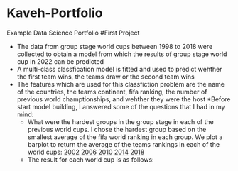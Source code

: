 # Kaveh-Portfolio
Example Data Science Portfolio
#First Project
* The data from group stage world cups between 1998 to 2018 were collected to obtain a model from which the results of group stage world cup in 2022 can be predicted
* A multi-class classfication model is fitted and used to predict wehther the first team wins, the teams draw or the second team wins
* The features which are used for this classfiction problem are the name of the countries, the teams continent, fifa ranking, the number of previous world champtionships, and wehther they were the host
*Before start model building, I answered some of the questions that I had in my mind:
  * What were the hardest groups in the group stage in each of the previous world cups. I chose the hardest group based on the smallest average of the fifa world    ranking in each group. We plot a barplot to return the average of the teams rankings in each of the world cups:
   [](https://raw.githubusercontent.com/kaveh7293/Kaveh-Portfolio/main/images/1998.png)
   [2002](https://raw.githubusercontent.com/kaveh7293/Kaveh-Portfolio/main/images/2002.png)
   [2006](https://raw.githubusercontent.com/kaveh7293/Kaveh-Portfolio/main/images/2006.png)
   [2010](https://raw.githubusercontent.com/kaveh7293/Kaveh-Portfolio/main/images/2010.png)
   [2014](https://raw.githubusercontent.com/kaveh7293/Kaveh-Portfolio/main/images/2014.png)
   [2018](https://raw.githubusercontent.com/kaveh7293/Kaveh-Portfolio/main/images/2018.png)
  * The result for each world cup is as follows:

